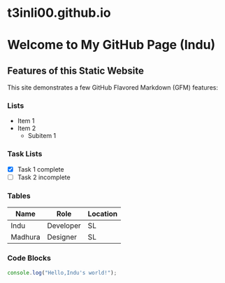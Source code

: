 # t3inli00.github.io
# Welcome to My GitHub Page (Indu)

## Features of this Static Website

This site demonstrates a few GitHub Flavored Markdown (GFM) features:

### Lists
- Item 1
- Item 2
  - Subitem 1

### Task Lists
- [x] Task 1 complete
- [ ] Task 2 incomplete

### Tables

| Name         | Role        | Location   |
|--------------|-------------|------------|
| Indu         | Developer   | SL         |
| Madhura      | Designer    | SL         |

### Code Blocks
```javascript
console.log("Hello,Indu's world!");
